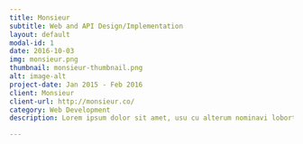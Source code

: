 ```yaml
---
title: Monsieur
subtitle: Web and API Design/Implementation
layout: default
modal-id: 1
date: 2016-10-03
img: monsieur.png
thumbnail: monsieur-thumbnail.png
alt: image-alt
project-date: Jan 2015 - Feb 2016
client: Monsieur
client-url: http://monsieur.co/
category: Web Development
description: Lorem ipsum dolor sit amet, usu cu alterum nominavi lobortis. At duo novum diceret. Tantas apeirian vix et, usu sanctus postulant inciderint ut, populo diceret necessitatibus in vim. Cu eum dicam feugiat noluisse.

---
```

